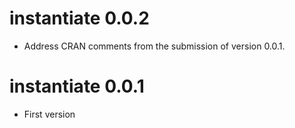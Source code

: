 # instantiate 0.0.2

* Address CRAN comments from the submission of version 0.0.1.

# instantiate 0.0.1

* First version
